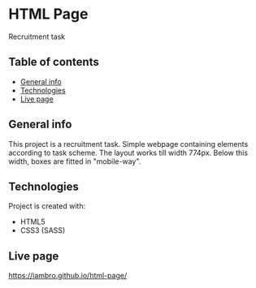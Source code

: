 # HTML Page
Recruitment task

## Table of contents
* [General info](#general-info)
* [Technologies](#technologies)
* [Live page](#live-page)

## General info
This project is a recruitment task. Simple webpage containing elements according to task scheme. The layout works till width 774px. Below this width, boxes are fitted in "mobile-way".

## Technologies
Project is created with:
* HTML5
* CSS3 (SASS)

## Live page
https://iambro.github.io/html-page/
